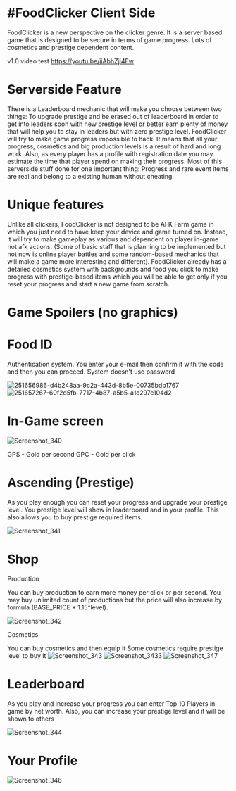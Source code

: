 #FoodClicker
Client Side
=
FoodClicker is a new perspective on the clicker genre.
It is a server based game that is designed to be secure in terms
of game progress. Lots of cosmetics and prestige dependent content.
</h>

v1.0 video test
https://youtu.be/jiAbhZji4Fw

Serverside Feature
=
There is a Leaderboard mechanic that will make you choose between two things:
To upgrade prestige and be erased out of leaderboard in order to get into leaders soon
with new prestige level or better earn plenty of money that will help you to stay in leaders
but with zero prestige level. 
FoodClicker will try to make game progress impossible to hack. It means that all your progress,
cosmetics and big production levels is a result of hard and long work.
Also, as every player has a profile with registration date you may estimate the time that player spend
on making their progress. 
Most of this serverside stuff done for one important thing: Progress and rare event items are real and
belong to a existing human without cheating.

Unique features
=
Unlike all clickers, FoodClicker is not designed to be AFK Farm game in which you just need to have
keep your device and game turned on. Instead, it will try to make gameplay as various and dependent on player
in-game not afk actions. (Some of basic staff that is planning to be implemented but not now is online player battles and some random-based mechanics
that will make a game more interesting and different).
FoodClicker already has a detailed cosmetics system with backgrounds and food you click to make progress with prestige-based items which
you will be able to get only if you reset your progress and start a new game from scratch.

Game Spoilers (no graphics)
=

Food ID
=
Authentication system. You enter your e-mail then confirm it with the code
and then you can proceed. System doesn't use password

![251656986-d4b248aa-9c2a-443d-8b5e-00735bdb1767](https://github.com/slidrex/FoodClickerServer/assets/108924768/93c9802c-e3ac-44f0-9794-4a7601d6c830)
![251657267-60f2d5fb-7717-4b87-a5b5-a1c297c104d2](https://github.com/slidrex/FoodClickerServer/assets/108924768/405d2065-90cb-4703-8c53-32cc1dfd090b)

In-Game screen
=

![Screenshot_340](https://github.com/slidrex/FoodClickerServer/assets/108924768/49e26772-9134-44dc-ad6c-276a012a2c77)

GPS - Gold per second
GPC - Gold per click

Ascending (Prestige)
=
As you play enough you can reset your progress and upgrade your prestige level.
You prestige level will show in leaderboard and in your profile.
This also allows you to buy prestige required items.

![Screenshot_341](https://github.com/slidrex/FoodClickerServer/assets/108924768/e16111ae-48fa-4eec-ba38-1423250f528a)


Shop
=
Production

You can buy production to earn more money per click or per second.
You may buy unlimited count of productions but the price will also increase by formula (BASE_PRICE * 1.15^level).

![Screenshot_342](https://github.com/slidrex/FoodClickerServer/assets/108924768/902d9ad7-17c3-47c7-883b-6de91f5774bb)

Cosmetics

You can buy cosmetics and then equip it
Some cosmetics require prestige level to buy it
![Screenshot_343](https://github.com/slidrex/FoodClickerServer/assets/108924768/4f7e078c-1199-4728-acd1-9549f056553c)
![Screenshot_3433](https://github.com/slidrex/FoodClickerServer/assets/108924768/0384ab4d-ad4f-4fbb-a421-2ff36236269c)
![Screenshot_347](https://github.com/slidrex/FoodClickerServer/assets/108924768/19d6b92f-502e-4d93-ba7f-a752c193a328)

Leaderboard
=
As you play and increase your progress you can enter Top 10 Players in game by net worth.
Also, you can increase your prestige level and it will be shown to others

![Screenshot_344](https://github.com/slidrex/FoodClickerServer/assets/108924768/7f669442-e201-425c-8954-ac9e4922defc)

Your Profile
=
![Screenshot_346](https://github.com/slidrex/FoodClickerServer/assets/108924768/633d63b3-3369-4add-bf80-2160d1e7a248)
